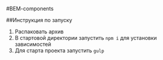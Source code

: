 #BEM-components

##Инструкция по запуску

1. Распаковать архив
2. В стартовой директории запустить `npm i` для установки зависимостей
3. Для старта проекта запустить `gulp`
